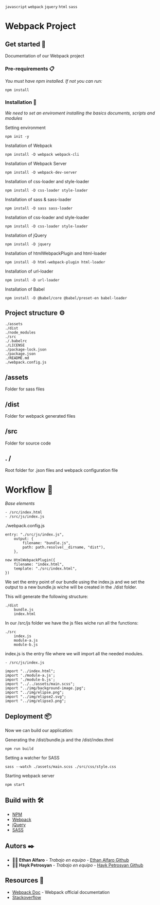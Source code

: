 `javascript` `webpack` `jquery` `html` `sass`

# Webpack Project

## Get started 🚀

Documentation of our Webpack project

### Pre-requirements 📋

_You must have npm installed. If not you can run:_

```
npm install
```

### Installation 🔧

_We need to set an enviroment installing the basics documents, scripts and modules_

Setting environment

```
npm init -y
```

Installation of Webpack

```
npm install -D webpack webpack-cli
```

Installation of Webpack Server

```
npm install -D webpack-dev-server
```
Installation of css-loader and style-loader

```
npm install -D css-loader style-loader
```

Installation of sass & sass-loader

```
npm install -D sass sass-loader
```

Installation of css-loader and style-loader

```
npm install -D css-loader style-loader
```

Installation of jQuery

```
npm install -D jquery
```

Installation of htmlWebpackPlugin and html-loader

```
npm install -D html-webpack-plugin html-loader
```

Installation of url-loader

```
npm install -D url-loader
```

Installation of Babel

```
npm install -D @babel/core @babel/preset-en babel-loader
```

## Project structure ⚙️

```
./assets
./dist
./node_modules
./src
./.babelrc
./LICENSE
./package-lock.json
./package.json
./README.md
./webpack.config.js
```

## /assets

Folder for sass files

## /dist

Folder for webpack generated files

## /src

Folder for source code

## . /

Root folder for .json files and webpack configuration file

# Workflow 🔩

_Base elements_

```
- /src/index.html
- /src/js/index.js
```
./webpack.config.js

```
entry: "./src/js/index.js",
    output: {
        filename: "bundle.js",
        path: path.resolve(__dirname, "dist"),
    },  
```
```
new HtmlWebpackPlugin({
    filename: "index.html",
    template: "./src/index.html",
})
```

We set the entry point of our bundle using the index.js and we set the output to a new bundle.js wiche will be created in the ./dist folder.

This will generate the following structure:

```
./dist
    bundle.js
    index.html
```

In our /src/js folder we have the js files wiche run all the functions:

```
./src
    index.js
    module-a.js
    module-b.js
```

index.js is the entry file where we will import all the needed modules.

```
- /src/js/index.js

import "../index.html";
import './module-a.js';
import './module-b.js';
import "../../assets/main.scss";
import "../img/background-image.jpg";
import "../img/elipse.png";
import "../img/elipse2.svg";
import "../img/elipse3.png";

```

## Deployment 📦

Now we can build our application:

Generating the /dist/bundle.js and the /dist/index.thml

```
npm run build
```
Setting a watcher for SASS

```
sass --watch ./assets/main.scss ./src/css/style.css
```
Starting webpack server

```
npm start
```

## Build with 🛠️

* [NPM](https://www.npmjs.com/)
* [Webpack](https://webpack.js.org/)
* [jQuery](https://jquery.com/)
* [SASS](https://sass-lang.com/)

## Autors ✒️

* 👨‍💻 **Ethan Alfaro** - *Trabajo en equipo* - [Ethan Alfaro Github](https://github.com/Ethan-Alfaro)
* 👨‍💻 **Hayk Petrosyan** - *Trabajo en equipo* - [Hayk Petrosyan Github](https://github.com/haykbit)

## Resources 📎

* [Webpack Doc](https://webpack.js.org/concepts/) - Webpack official documentation
* [Stackoverflow](https://es.stackoverflow.com/)
